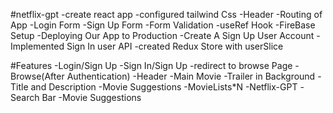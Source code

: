 #netflix-gpt
-create react app
-configured tailwind Css
-Header
-Routing of App
-Login Form
-Sign Up Form
-Form Validation
-useRef Hook
-FireBase Setup
-Deploying Our App to Production
-Create A Sign Up User Account
-Implemented Sign In user API
-created Redux Store with userSlice

#Features
-Login/Sign Up
    -Sign In/Sign Up
    -redirect to browse Page
-Browse(After Authentication)
    -Header
    -Main Movie
        -Trailer in Background
        -Title and Description
        -Movie Suggestions
            -MovieLists*N
-Netflix-GPT
    -Search Bar
    -Movie Suggestions

